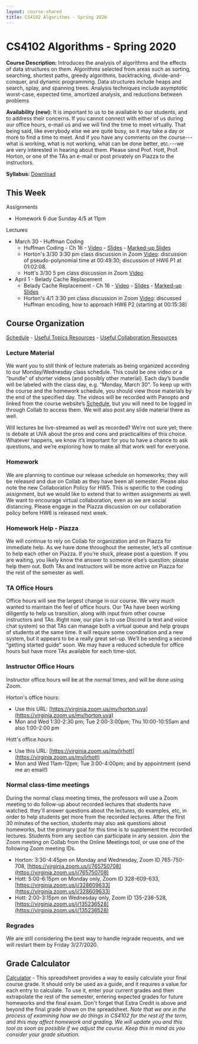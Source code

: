 ```yaml
---
layout: course-shared 
title: CS4102 Algorithms - Spring 2020 
---
```

# CS4102 Algorithms - Spring 2020

**Course Description:** Introduces the analysis of algorithms and the
effects of data structures on them. Algorithms selected from areas such
as sorting, searching, shortest paths, greedy algorithms, backtracking,
divide-and-conquer, and dynamic programming. Data structures include
heaps and search, splay, and spanning trees. Analysis techniques include
asymptotic worst-case, expected time, amortized analysis, and reductions
between problems

**Availability (new):** It is important to us to be available to our students, and to address their concerns. If you cannot connect with either of us during our office hours, e-mail us and we will find the time to meet virtually. That being said, like everybody else we are quite busy, so it may take a day or more to find a time to meet. And if you have any comments on the course---what is working, what is not working, what can be done better, etc.---we are very interested in hearing about them.  Please send Prof. Hott, Prof. Horton, or one of the TAs an e-mail or post privately on Piazza to the instructors. 

**Syllabus:** [Download](pdfs/syllabus.pdf) 

## This Week

Assignments

- Homework 6 due Sunday 4/5 at 11pm 

Lectures

- March 30 - Huffman Coding
    - Huffman Coding - Ch 16 - [Video](https://uva.hosted.panopto.com/Panopto/Pages/Viewer.aspx?id=3b1c8d50-2efe-45bd-abd0-ab8e0047b241) - [Slides](lectures/l17_greedyHuffman.pdf) - [Marked-up Slides](lectures/l17_greedyHuffman_written.pdf)
    - Horton's 3/30 3:30 pm class discussion in Zoom [Video](https://virginia.zoom.us/rec/share/7-JtJJLM2FlORrPpw2Hgd4F4Jr_-eaa8hyAX8_YNxRwUS-7baRH9vUADrFDBTeLd): discussion of pseudo-polynomial time at 00:49:30; discussion of HW6 P1 at 01:02:08.
    - Hott's 3/30 5 pm class discussion in Zoom [Video](https://virginia.zoom.us/rec/share/75JvI-7trntOfKvqwWHVdYozHJ7meaa8gykZrPpfzkyVStTVWt8tX7wVHGzgPx24) 
- April 1 - Belady Cache Replacement
    - Belady Cache Replacement - Ch 16 - [Video](https://uva.hosted.panopto.com/Panopto/Pages/Viewer.aspx?id=efcd7af9-f766-4bbd-b02c-ab8f016692f0) - [Slides](lectures/l18_greedyCache.pdf) - [Marked-up Slides](lectures/l18_greedyCache_written.pdf)
    - Horton's 4/1 3:30 pm class discussion in Zoom [Video](https://virginia.zoom.us/rec/share/9cdwL5DR1iRIQ9bvw2KOBYA_J7vFX6a8gyEZqPMMzUwwN_GV9lxxwpWsnaQMBBJ-): discussed Huffman encoding, how to approach HW6 P2 (starting at 00:15:38)


## Course Organization

[Schedule](schedule.html) - [Useful Topics Resources](resources.html) - [Useful Collaboration Resources](transition.html)

### Lecture Material
We want you to still think of lecture materials as being organized according to our Monday/Wednesday class schedule. This could be one video or a “bundle” of shorter videos (and possibly other material).  Each day’s bundle will be labeled with the class day, e.g. “Monday, March 30”. To keep up with the course and the homework schedule, you should view those materials by the end of the specified day.  The videos will be recorded with Panopto and linked from the course website’s [Schedule](schedule.html), but you will need to be logged in through Collab to access them.  We will also post any slide material there as well.

Will lectures be live-streamed as well as recorded? We’re not sure yet; there is debate at UVA about the pros and cons and practicalities of this choice. Whatever happens, we know it’s important for you to have a chance to ask questions, and we’re exploring how to make all that work well for everyone.


### Homework
We are planning to continue our release schedule on homeworks; they will be released and due on Collab as they have been all semester.  Please also note the new Collaboration Policy for HW5.  This is specific to the coding assignment, but we would like to extend that to written assignments as well.  We want to encourage virtual collaboration, even as we are social distancing.  Please engage in the Piazza discussion on our collaboration policy before HW6 is released next week.

### Homework Help - Piazza
We will continue to rely on Collab for organization and on Piazza for immediate help.  As we have done throughout the semester, let’s all continue to help each other on Piazza.  If you’re stuck, please post a question.  If you are waiting, you likely know the answer to someone else’s question; please help them out.  Both TAs and instructors will be more active on Piazza for the rest of the semester as well.

### TA Office Hours
Office hours will see the largest change in our course.  We very much wanted to maintain the feel of office hours.  Our TAs have been working diligently to help us transition, along with input from other course instructors and TAs.  Right now, our plan is to use Discord (a text and voice chat system) so that TAs can manage both a virtual queue and help groups of students at the same time.  It will require some coordination and a new system, but it appears to be a really great set-up.  We’ll be sending a second “getting started guide” soon.  We may have a reduced schedule for office hours but have more TAs available for each time-slot.

### Instructor Office Hours
Instructor office hours will be at the normal times, and will be done using Zoom.

Horton's office hours:

- Use this URL: [https://virginia.zoom.us/my/horton.uva](https://virginia.zoom.us/my/horton.uva)
- Mon and Wed 1:30-2:30 pm; Tue 2:00-3:00pm; Thu 10:00-10:55am and also 1:00-2:00 pm

Hott's office hours:

- Use this URL: [https://virginia.zoom.us/my/jrhott](https://virginia.zoom.us/my/jrhott)
- Mon and Wed 11am-12pm; Tue 3:00-4:00pm; and by appointment (send me an email!)

### Normal class-time meetings
During the normal class meeting times, the professors will use a Zoom meeting to do follow-up about recorded lectures that students have watched. they'll answer questions about the lectures, do examples, etc, in order to help students get more from the recorded lectures. After the first 30 minutes of the section, students may also ask questions about homeworks, but the primary goal for this time is to supplement the recorded lectures.  Students from any section can participate in any session. Join the Zoom meeting on Collab from the Online Meetings tool, or use one of the following Zoom meeting IDs.

- Horton: 3:30-4:45pm on Monday and Wednesday, Zoom ID 765-750-708, [https://virginia.zoom.us/j/765750708](https://virginia.zoom.us/j/765750708)
- Hott: 5:00-6:15pm on Monday only, Zoom ID 328-609-633, [https://virginia.zoom.us/j/328609633](https://virginia.zoom.us/j/328609633)
- Hott: 2:00-3:15pm on Wednesday only, Zoom ID 135-236-528, [https://virginia.zoom.us/j/135236528](https://virginia.zoom.us/j/135236528)


### Regrades
We are still considering the best way to handle regrade requests, and we will restart them by Friday 3/27/2020.

## Grade Calculator

[Calculator](algo-calculator.xlsx) - This spreadsheet provides a way to easily calculate your final course grade.  It should only be used as a guide, and it requires a value for each entry to calculate.  To use it, enter your current grades and then extrapolate the rest of the semester, entering expected grades for future homeworks and the final exam.  Don't forget that Extra Credit is above and beyond the final grade shown on the spreadsheet. _Note that we are in the process of examining how we do things in CS4102 for the rest of the term, and this may affect homework and grading. We will update you and this tool as soon as possible if we adjust the course.  Keep this in mind as you consider your grade situation._
